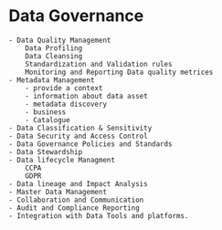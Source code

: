 # Data Governance
	- Data Quality Management
		Data Profiling
		Data Cleansing 
		Standardization and Validation rules
		Monitoring and Reporting Data quality metrices
	- Metadata Management
		- provide a context
		- information about data asset
		- metadata discovery
		- business 
		- Catalogue
	- Data Classification & Sensitivity
	- Data Security and Access Control
	- Data Governance Policies and Standards
	- Data Stewardship
	- Data lifecycle Managment
		CCPA
		GDPR
	- Data lineage and Impact Analysis
	- Master Data Management
	- Collaboration and Communication
	- Audit and Compliance Reporting
	- Integration with Data Tools and platforms.
	